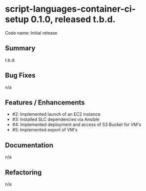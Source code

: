 # script-languages-container-ci-setup 0.1.0, released t.b.d.

Code name: Initial release

## Summary

t.b.d.

## Bug Fixes

n/a

## Features / Enhancements

 - #2: Implemented launch of an EC2 instance
 - #3: Installed SLC dependencies via Ansible
 - #4: Implemented deployment and access of S3 Bucket for VM's
 - #5: Implemented export of VM's

## Documentation

n/a

## Refactoring

n/a